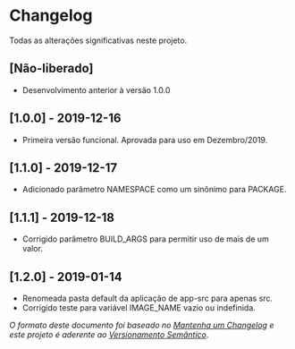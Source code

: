 # Changelog

Todas as alterações significativas neste projeto.

## [Não-liberado]
- Desenvolvimento anterior à versão 1.0.0

## [1.0.0] - 2019-12-16
- Primeira versão funcional. Aprovada para uso em Dezembro/2019.

## [1.1.0] - 2019-12-17
- Adicionado parâmetro NAMESPACE como um sinônimo para PACKAGE.

## [1.1.1] - 2019-12-18
- Corrigido parâmetro BUILD\_ARGS para permitir uso de mais de um valor.

## [1.2.0] - 2019-01-14
- Renomeada pasta default da aplicação de app-src para apenas src.
- Corrigido teste para variável IMAGE\_NAME vazio ou indefinida.


_O formato deste documento foi baseado no [Mantenha um
Changelog](https://keepachangelog.com/pt-BR/0.3.0/) e este projeto é aderente ao
[Versionamento Semântico](https://semver.org/lang/pt-BR/)_.

